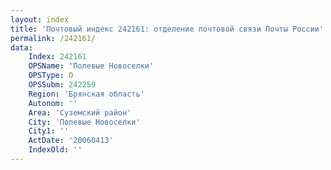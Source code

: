 ```yaml
---
layout: index
title: 'Почтовый индекс 242161: отделение почтовой связи Почты России'
permalink: /242161/
data:
    Index: 242161
    OPSName: 'Полевые Новоселки'
    OPSType: О
    OPSSubm: 242259
    Region: 'Брянская область'
    Autonom: ''
    Area: 'Суземский район'
    City: 'Полевые Новоселки'
    City1: ''
    ActDate: '20060413'
    IndexOld: ''
---
```

